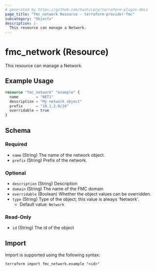 ```yaml
---
# generated by https://github.com/hashicorp/terraform-plugin-docs
page_title: "fmc_network Resource - terraform-provider-fmc"
subcategory: "Objects"
description: |-
  This resource can manage a Network.
---
```


# fmc_network (Resource)

This resource can manage a Network.

## Example Usage

```terraform
resource "fmc_network" "example" {
  name        = "NET1"
  description = "My network object"
  prefix      = "10.1.2.0/24"
  overridable = true
}
```

<!-- schema generated by tfplugindocs -->
## Schema

### Required

- `name` (String) The name of the network object.
- `prefix` (String) Prefix of the network.

### Optional

- `description` (String) Description
- `domain` (String) The name of the FMC domain
- `overridable` (Boolean) Whether the object values can be overridden.
- `type` (String) Type of the object; this value is always 'Network'.
  - Default value: `Network`

### Read-Only

- `id` (String) The id of the object

## Import

Import is supported using the following syntax:

```shell
terraform import fmc_network.example "<id>"
```

